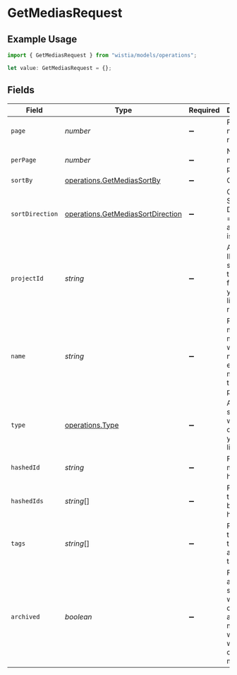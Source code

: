 # GetMediasRequest

## Example Usage

```typescript
import { GetMediasRequest } from "wistia/models/operations";

let value: GetMediasRequest = {};
```

## Fields

| Field                                                                                                         | Type                                                                                                          | Required                                                                                                      | Description                                                                                                   |
| ------------------------------------------------------------------------------------------------------------- | ------------------------------------------------------------------------------------------------------------- | ------------------------------------------------------------------------------------------------------------- | ------------------------------------------------------------------------------------------------------------- |
| `page`                                                                                                        | *number*                                                                                                      | :heavy_minus_sign:                                                                                            | Page number to retrieve                                                                                       |
| `perPage`                                                                                                     | *number*                                                                                                      | :heavy_minus_sign:                                                                                            | Number of medias per page                                                                                     |
| `sortBy`                                                                                                      | [operations.GetMediasSortBy](../../models/operations/getmediassortby.md)                                      | :heavy_minus_sign:                                                                                            | Ordering                                                                                                      |
| `sortDirection`                                                                                               | [operations.GetMediasSortDirection](../../models/operations/getmediassortdirection.md)                        | :heavy_minus_sign:                                                                                            | Ordering Sort Direction (0 = desc, 1 = asc; default is 1)                                                     |
| `projectId`                                                                                                   | *string*                                                                                                      | :heavy_minus_sign:                                                                                            | A hashed ID specifying the project from which you would like to get results.                                  |
| `name`                                                                                                        | *string*                                                                                                      | :heavy_minus_sign:                                                                                            | Find a media or medias whose name exactly matches this parameter.                                             |
| `type`                                                                                                        | [operations.Type](../../models/operations/type.md)                                                            | :heavy_minus_sign:                                                                                            | A string specifying which type of media you would like to get.                                                |
| `hashedId`                                                                                                    | *string*                                                                                                      | :heavy_minus_sign:                                                                                            | Find the media by hashed_id.                                                                                  |
| `hashedIds`                                                                                                   | *string*[]                                                                                                    | :heavy_minus_sign:                                                                                            | Find all of the medias by these hashed_ids.                                                                   |
| `tags`                                                                                                        | *string*[]                                                                                                    | :heavy_minus_sign:                                                                                            | Find all of the medias that match all of these tag names.                                                     |
| `archived`                                                                                                    | *boolean*                                                                                                     | :heavy_minus_sign:                                                                                            | Filter by archived status. True will return only archived medias, while false will return only active medias. |